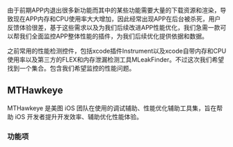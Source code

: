 由于前期APP内退出很多新功能而其中的某些功能需要大量的下载资源和渲染，导致现在APP内存和CPU使用率大大增加，因此经常出现APP在后台被杀死，用户反馈体验很差，基于这些需求以及为我们后续改进APP性能优化，我们急需一款可以帮我们全面监控APP整体性能的插件，为我们后续优化提供依据和数据。

之前常用的性能检测控件，包括xcode插件Instrument以及xcode自带内存和CPU使用率以及第三方的FLEX和内存泄漏检测工具MLeakFinder。不过这次我们希望找到一个集合。包含我们希望监控的性能问题。

## MTHawkeye

MTHawkeye 是美图 iOS 团队在使用的调试辅助、性能优化辅助工具集，旨在帮助 iOS 开发者提升开发效率、辅助优化性能体验。

### 功能项
